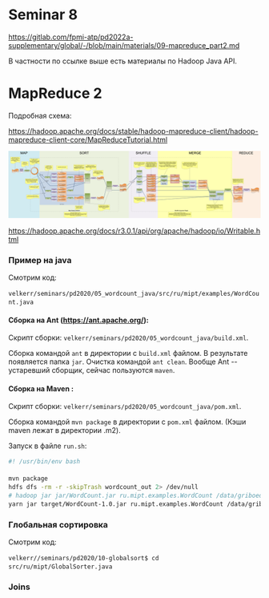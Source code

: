 # Seminar 8

https://gitlab.com/fpmi-atp/pd2022a-supplementary/global/-/blob/main/materials/09-mapreduce_part2.md

В частности по ссылке выше есть материалы по Hadoop Java API.

# MapReduce 2

Подробная схема:

https://hadoop.apache.org/docs/stable/hadoop-mapreduce-client/hadoop-mapreduce-client-core/MapReduceTutorial.html

<img width="1200" alt="image" src="../seminar-07/MapReduce-v3.png">


https://hadoop.apache.org/docs/r3.0.1/api/org/apache/hadoop/io/Writable.html

### Пример на java

Смотрим код:

`velkerr/seminars/pd2020/05_wordcount_java/src/ru/mipt/examples/WordCount.java`

#### Сборка на Ant (https://ant.apache.org/):

Скрипт сборки: `velkerr/seminars/pd2020/05_wordcount_java/build.xml`.

Сборка командой `ant` в директории с `build.xml` файлом. В результате появляется папка `jar`. Очистка командой `ant clean`. Вообще Ant --  устаревший сборщик, сейчас пользуются `maven`.

#### Сборка на Maven :

Скрипт сборки: `velkerr/seminars/pd2020/05_wordcount_java/pom.xml`.

Сборка командой `mvn package` в директории с `pom.xml` файлом. (Кэши maven лежат в директории .m2).

Запуск в файле `run.sh`:

```bash
#! /usr/bin/env bash

mvn package
hdfs dfs -rm -r -skipTrash wordcount_out 2> /dev/null
# hadoop jar jar/WordCount.jar ru.mipt.examples.WordCount /data/griboedov wordcount_out
yarn jar target/WordCount-1.0.jar ru.mipt.examples.WordCount /data/griboedov wordcount_out
```

### Глобальная сортировка

Смотрим код:

`velkerr//seminars/pd2020/10-globalsort$ cd src/ru/mipt/GlobalSorter.java`

### Joins
